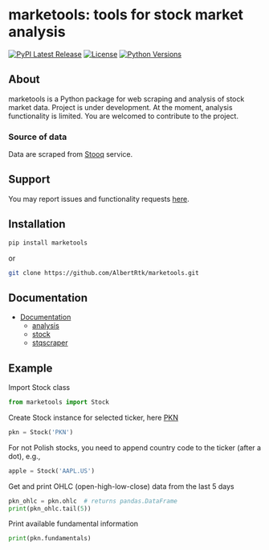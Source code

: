 marketools: tools for stock market analysis
===========================================

[![PyPI Latest Release](https://img.shields.io/pypi/v/marketools.svg)](https://pypi.org/project/marketools/)
[![License](https://img.shields.io/pypi/l/marketools.svg)](https://github.com/AlbertRtk/marketools/blob/main/LICENSE)
[![Python Versions](https://img.shields.io/pypi/pyversions/marketools.svg)]()

## About
marketools is a Python package for web scraping and analysis of stock market data. Project is under development. At the moment, analysis functionality is limited. You are welcomed to contribute to the project.

### Source of data
Data are scraped from [Stooq](http://stooq.com/) service.

## Support
You may report issues and functionality requests [here](https://github.com/AlbertRtk/marketools/issues).

## Installation
```bash
pip install marketools
```
or 
```bash
git clone https://github.com/AlbertRtk/marketools.git
```

## Documentation
* [Documentation](https://albertrtk.github.io/marketools/docs/html/marketools/index.html)
    * [analysis](https://albertrtk.github.io/marketools/docs/html/marketools/analysis/index.html)
    * [stock](https://albertrtk.github.io/marketools/docs/html/marketools/stock.html)
    * [stqscraper](https://albertrtk.github.io/marketools/docs/html/marketools/stqscraper/index.html)

## Example
Import Stock class
```python
from marketools import Stock
```
Create Stock instance for selected ticker, here [PKN](https://stooq.com/q/?s=pkn)
```python
pkn = Stock('PKN')
```
For not Polish stocks, you need to append country code to the ticker (after a dot), e.g.,
```python
apple = Stock('AAPL.US')
```
Get and print OHLC (open-high-low-close) data from the last 5 days
```python
pkn_ohlc = pkn.ohlc  # returns pandas.DataFrame
print(pkn_ohlc.tail(5))
```
Print available fundamental information
```python
print(pkn.fundamentals)
```

